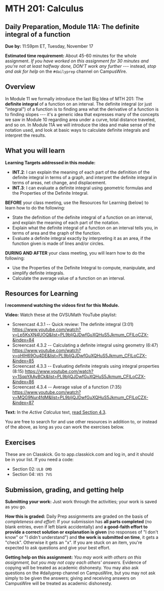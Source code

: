 # MTH 201: Calculus

## Daily Preparation, Module 11A: The definite integral of a function

**Due by:** 11:59pm ET, Tuesday, November 17

**Estimated time requirement:** About 45-60 minutes for the whole assignment. *If you have worked on this assignment for 30 minutes and you're not at least halfway done, DON'T work any further* --- instead, *stop and ask for help* on the `#dailyprep` channel on CampusWire. 

## Overview 

In Module 11 we formally introduce the last Big Idea of MTH 201: The **definite integral** of a function on an interval. The definite integral (or just "integral") of a function is to finding area what the derivative of a function is to finding slopes --- it's a generic idea that expresses many of the concepts we saw in Module 10 regarding area under a curve, total distance traveled, and so on. In Module 11A we will introduce the idea and make sense of the notation used, and look at basic ways to calculate definite integrals and interpret the results. 

## What you will learn 

**Learning Targets addressed in this module:** 

-   **INT.2**: I can explain the meaning of each part of the definition of the definite integral in terms of a graph, and interpret the definite integral in terms of areas, net change, and displacement.
-   **INT.3**: I can evaluate a definite integral using geometric formulas and the Properties of the Definite Integral.

**BEFORE** your class meeting, use the Resources for Learning (below) to learn how to do the following: 

- State the definition of the definite integral of a function on an interval, and explain the meaning of each part of the notation. 
- Explain what the definite integral of a function on an interval tells you, in terms of area and the graph of the function. 
- Evaluate a definite integral exactly by interpreting it as an area, if the function given is made of lines and/or circles. 

**DURING AND AFTER** your class meeting, you will learn how to do the following: 

+ Use the Properties of the Definite Integral to compute, manipulate, and simplify definite integrals.
+ Calculate the average value of a function on an interval.





## Resources for Learning

**I recommend watching the videos first for this Module.**

**Video:** Watch these at the GVSUMath YouTube playlist: 

- Screencast 4.3.1 -- Quick review: The definite integral (3:01) https://www.youtube.com/watch?v=Lp5KsXN4UOQ&list=PL9bIjQJDwfGuXQHuS5Jkmum_CFILoCZX-&index=84
- Screencast 4.3.2 -- Calculating a definite integral using geometry (6:47) https://www.youtube.com/watch?v=oHIH69Ou4DE&list=PL9bIjQJDwfGuXQHuS5Jkmum_CFILoCZX-&index=85
- Screencast 4.3.3 -- Evaluating definite integrals using integral properties (8:15) https://www.youtube.com/watch?v=1SqpYAAyBCk&list=PL9bIjQJDwfGuXQHuS5Jkmum_CFILoCZX-&index=86
- Screencast 4.3.4 -- Average value of a function (7:35)  https://www.youtube.com/watch?v=MQG9Nur4fdM&list=PL9bIjQJDwfGuXQHuS5Jkmum_CFILoCZX-&index=87

**Text:** In the _Active Calculus_ text, [read Section 4.3](https://activecalculus.org/single/sec-4-3-definite-integral.html). 

You are free to search for and use other resources in addition to, or instead of the above, as long as you can work the exercises below.


## Exercises

These are on Classkick. Go to app.classkick.com and log in, and it should be in your list. If you need a code: 

- Section 02: `ULB OMD`
- Section 04: `VE5 7VS`

## Submission, grading, and getting help 

**Submitting your work:** Just work through the activities; your work is saved as you go. 

**How this is graded:** Daily Prep assignments are graded on the basis of *completeness and effort*: If your submission has **all parts completed** (no blank entries, even if left blank accidentally) and **a good-faith effort to provide a correct solution or explanation is given** (no responses of "I don't know" or "I didn't understand") and **the work is submitted on time**, it gets a "check". Otherwise it gets an "x". If you are stuck on an item, you're expected to ask questions and give your best effort.  

**Getting help on this assignment:** *You may work with others on this assignment, but you may not copy each others' answers.* Evidence of copying will be treated as academic dishonesty. You may also ask questions on the #dailyprep channel on CampusWire, but you may not ask simply to be given the answers; giving and receiving answers on CampusWire will be treated as academic dishonesty.
<!--stackedit_data:
eyJoaXN0b3J5IjpbLTI3ODc3OTM1LDE4Njc1NzE3NjNdfQ==
-->